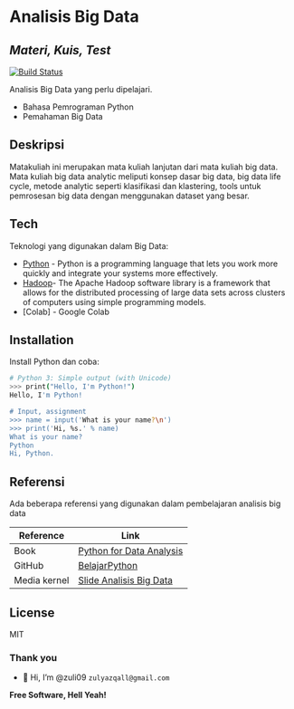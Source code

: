 # Analisis Big Data
## _Materi, Kuis, Test_

[![Build Status](https://travis-ci.org/joemccann/dillinger.svg?branch=master)](https://travis-ci.org/joemccann/dillinger)

Analisis Big Data yang perlu dipelajari.

- Bahasa Pemrograman Python
- Pemahaman Big Data

## Deskripsi 

Matakuliah ini merupakan mata kuliah lanjutan dari mata kuliah big data. Mata kuliah big data analytic meliputi konsep dasar big data, big data life cycle, metode analytic seperti klasifikasi dan klastering, tools untuk pemrosesan big data dengan menggunakan dataset yang besar.


## Tech

Teknologi yang digunakan dalam Big Data:

- [Python](https://www.python.org/) - Python is a programming language that lets you work more quickly and integrate your systems more effectively.
- [Hadoop](https://hadoop.apache.org/)- The Apache Hadoop software library is a framework that allows for the distributed processing of large data sets across clusters of computers using simple programming models.
- [Colab] - Google Colab 

## Installation
Install Python dan coba:

```sh
# Python 3: Simple output (with Unicode)
>>> print("Hello, I'm Python!")
Hello, I'm Python!

# Input, assignment
>>> name = input('What is your name?\n')
>>> print('Hi, %s.' % name)
What is your name?
Python
Hi, Python.
```


## Referensi

Ada beberapa referensi yang digunakan dalam pembelajaran analisis big data

| Reference | Link |
| ------ | ------ |
| Book | [Python for Data Analysis][BookA] |
| GitHub | [BelajarPython][GHPy] |
| Media kernel | [Slide Analisis Big Data][SABD] |

## License

MIT

### Thank you 
- 👋 Hi, I’m @zuli09
`zulyazqall@gmail.com` 

**Free Software, Hell Yeah!**

[//]: # (These are reference links used in the body of this note and get stripped out when the markdown processor does its job. There is no need to format nicely because it shouldn't be seen. Thanks SO - http://stackoverflow.com/questions/4823468/store-comments-in-markdown-syntax)

   [dill]: <https://github.com/joemccann/dillinger>
   [bookA]: <https://bedford-computing.co.uk/learning/wp-content/uploads/2015/10/Python-for-Data-Analysis.pdf>
   [GHPy]: <https://github.com/zulyazqall/BelajarPython>
   [SABD]: <http://www.wantiknas.go.id/wantiknas-storage/file/img/materi/2020/April/16%20April%202020%20-%20Diskusi%20TIK%20Talk/Ismail%20Fahmi-PT%20Media%20Kernels-Analisis%20Big%20data-compressed.pdf>

